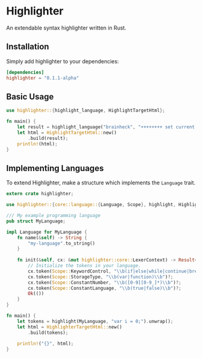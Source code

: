 # Highlighter
An extendable syntax highlighter written in Rust.

## Installation
Simply add highlighter to your dependencies:
```toml
[dependencies]
highlighter = "0.1.1-alpha"
```

## Basic Usage
```rust
use highlighter::{highlight_language, HighlightTargetHtml};

fn main() {
    let result = highlight_language("brainheck", "++++++++ set current cell to 8").unwrap().unwrap();
    let html = HighlightTargetHtml::new()
        .build(result);
    println!(html);
}
```

## Implementing Languages
To extend Highlighter, make a structure which implements the `Language` trait.

```rust
extern crate highlighter;

use highlighter::{core::language::{Language, Scope}, highlight, HighlighterTargetHtml};

/// My example programming language
pub struct MyLanguage;

impl Language for MyLanguage {
    fn name(&self) -> String {
        "my-language".to_string()
    }
    
    fn init(&self, cx: &mut highlighter::core::LexerContext) -> Result<(), highlighter::core::Error> {
        // Initialize the tokens in your language.
        cx.token(Scope::KeywordControl, "\\b(if|else|while|continue|break|return)\\b")?;
        cx.token(Scope::StorageType, "\\b(var|function)\\b")?;
        cx.token(Scope::ConstantNumber, "\\b([0-9][0-9_]*)\\b")?;
        cx.token(Scope::ConstantLanguage, "\\b(true|false)\\b")?;
        Ok(())
    }
}

fn main() {
    let tokens = highlight(MyLanguage, "var i = 0;").unwrap();
    let html = HighlighterTargetHtml::new()
        .build(tokens);
    
    println!("{}", html);
}
```